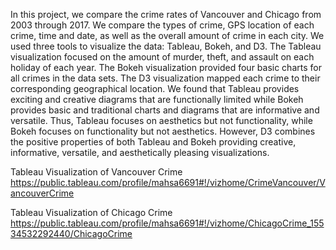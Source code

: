In this project, we compare the crime rates of Vancouver and Chicago from 2003 through 2017. We compare the types of crime, GPS location of each crime, time and date, as well as the overall amount of crime in each city. We used three tools to visualize the data: Tableau, Bokeh, and D3. The Tableau visualization focused on the amount of murder, theft, and assault on each holiday of each year. The Bokeh visualization provided four basic charts for all crimes in the data sets. The D3 visualization mapped each crime to their corresponding geographical location. We found that Tableau provides exciting and creative diagrams that are functionally limited while Bokeh provides basic and traditional charts and diagrams that are informative and versatile. Thus, Tableau focuses on aesthetics but not functionality, while Bokeh focuses on functionality but not aesthetics. However, D3 combines the positive properties of both Tableau and Bokeh providing creative, informative, versatile, and aesthetically pleasing visualizations.


Tableau Visualization of Vancouver Crime
https://public.tableau.com/profile/mahsa6691#!/vizhome/CrimeVancouver/VancouverCrime

Tableau Visualization of Chicago Crime
https://public.tableau.com/profile/mahsa6691#!/vizhome/ChicagoCrime_15534532292440/ChicagoCrime
